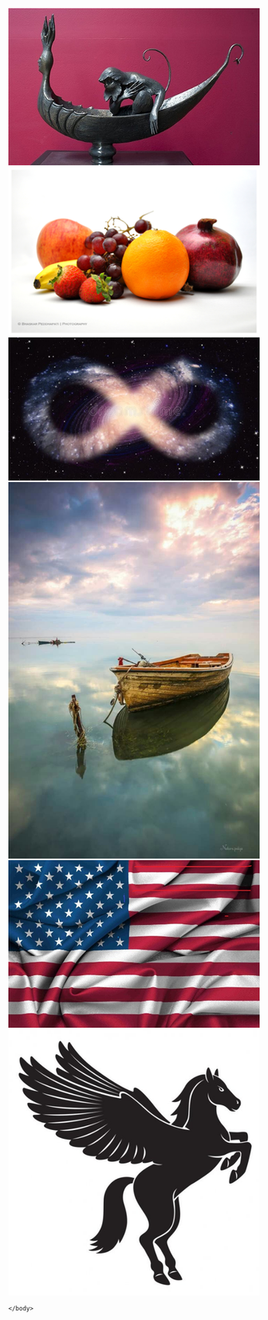 
<html>
    <head>
      <link rel="stylesheet" href="ribbon-gallery.min.css">
			<script type="text/javascript" src="jquery-3.5.1.js"></script>
			<script src="ribbon-gallery.min.js"></script>
			<script>
			</script>
    </head>
    <body>
        <div class="ribbon-gallery">
          <img src="boatwithmonkey.jpg" alt="placeholder">
          <img src="fruit.jpg" alt="placeholder">
          <img src="infinityspace.jpg" alt="placeholder">
          <img src="paintboat.jpg" alt="placeholder">
          <img src="usa.jpg" alt="placeholder">
		  <img src="pegas.jpg" alt="placeholder">
        </div>
                  
       
    </body>
</html>
